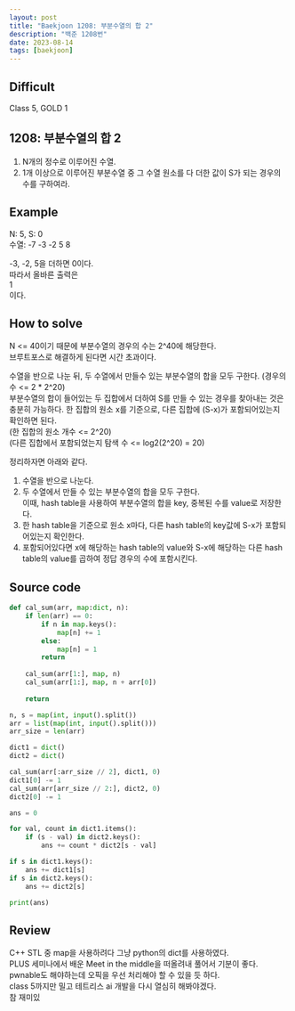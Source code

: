 ```yaml
---
layout: post
title: "Baekjoon 1208: 부분수열의 합 2"
description: "백준 1208번"
date: 2023-08-14
tags: [baekjoon]
---
```


## Difficult

Class 5, GOLD 1  
  
## 1208: 부분수열의 합 2

1. N개의 정수로 이루어진 수열.  
2. 1개 이상으로 이루어진 부분수열 중 그 수열 원소를 다 더한 값이 S가 되는 경우의 수를 구하여라.
  
## Example

N: 5, S: 0  
수열: -7 -3 -2 5 8  
  
-3, -2, 5을 더하면 0이다.  
따라서 올바른 출력은  
1  
이다.  

## How to solve

N <= 40이기 때문에 부분수열의 경우의 수는 2^40에 해당한다.  
브루트포스로 해결하게 된다면 시간 초과이다.  
  
수열을 반으로 나눈 뒤, 두 수열에서 만들수 있는 부분수열의 합을 모두 구한다. (경우의 수 <= 2 * 2^20)  
부분수열의 합이 들어있는 두 집합에서 더하여 S를 만들 수 있는 경우를 찾아내는 것은 충분히 가능하다. 한 집합의 원소 x를 기준으로, 다른 집합에 (S-x)가 포함되어있는지 확인하면 된다.  
(한 집합의 원소 개수 <= 2^20)  
(다른 집합에서 포함되었는지 탐색 수 <= log2(2^20) = 20)  
  
정리하자면 아래와 같다.  

1. 수열을 반으로 나눈다.  
2. 두 수열에서 만들 수 있는 부분수열의 합을 모두 구한다.  
   이때, hash table을 사용하여 부분수열의 합을 key, 중복된 수를 value로 저장한다.
3. 한 hash table을 기준으로 원소 x마다, 다른 hash table의 key값에 S-x가 포함되어있는지 확인한다.
4. 포함되어있다면 x에 해당하는 hash table의 value와 S-x에 해당하는 다른 hash table의 value를 곱하여 정답 경우의 수에 포함시킨다.

## Source code
  
```python
def cal_sum(arr, map:dict, n):
    if len(arr) == 0:
        if n in map.keys():
            map[n] += 1
        else:
            map[n] = 1
        return
    
    cal_sum(arr[1:], map, n)
    cal_sum(arr[1:], map, n + arr[0])
    
    return

n, s = map(int, input().split())
arr = list(map(int, input().split()))
arr_size = len(arr)

dict1 = dict()
dict2 = dict()

cal_sum(arr[:arr_size // 2], dict1, 0)
dict1[0] -= 1
cal_sum(arr[arr_size // 2:], dict2, 0)
dict2[0] -= 1

ans = 0

for val, count in dict1.items():
    if (s - val) in dict2.keys():
        ans += count * dict2[s - val]

if s in dict1.keys():
    ans += dict1[s]
if s in dict2.keys():
    ans += dict2[s]

print(ans)
```  
  
## Review  
  
C++ STL 중 map을 사용하려다 그냥 python의 dict를 사용하였다.  
PLUS 세미나에서 배운 Meet in the middle을 떠올려내 풀어서 기분이 좋다.  
pwnable도 해야하는데 오픽을 우선 처리해야 할 수 있을 듯 하다.  
class 5까지만 밀고 테트리스 ai 개발을 다시 열심히 해봐야겠다.  
참 재미있
